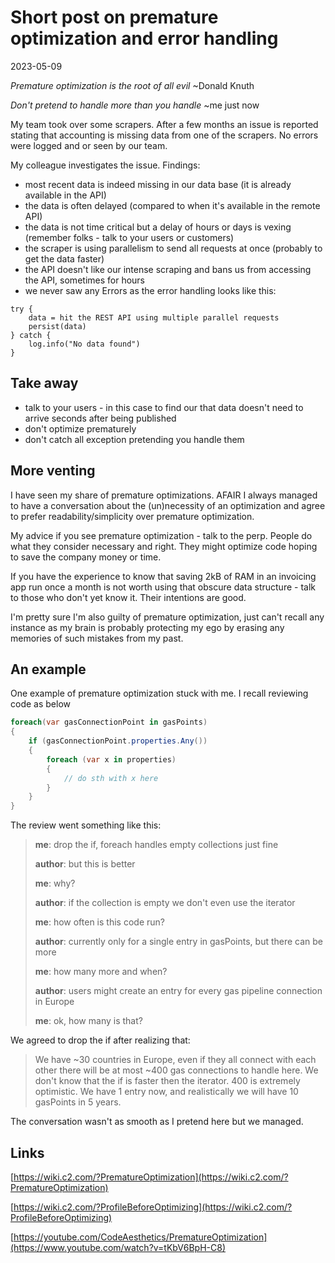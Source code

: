 # Short post on premature optimization and error handling

2023-05-09

*Premature optimization is the root of all evil*
~Donald Knuth

*Don't pretend to handle more than you handle* ~me just now

My team took over some scrapers. After a few months an issue is reported stating that accounting is missing data from one of the scrapers. No errors were logged and or seen by our team.

My colleague investigates the issue. Findings:

- most recent data is indeed missing in our data base (it is already available in the API)
- the data is often delayed (compared to when it's available in the remote API)
- the data is not time critical but a delay of hours or days is vexing (remember folks - talk to your users or customers)
- the scraper is using parallelism to send all requests at once (probably to get the data faster)
- the API doesn't like our intense scraping and bans us from accessing the API, sometimes for hours
- we never saw any Errors as the error handling looks like this:

```
try {
    data = hit the REST API using multiple parallel requests
    persist(data)
} catch {
    log.info("No data found")
}
```

## Take away

- talk to your users - in this case to find our that data doesn't need to arrive seconds after being published
- don't optimize prematurely
- don't catch all exception pretending you handle them

## More venting

I have seen my share of premature optimizations. AFAIR I always managed to have a conversation about the (un)necessity of an optimization and agree to prefer readability/simplicity over premature optimization.

My advice if you see premature optimization - talk to the perp. People do what they consider necessary and right. They might optimize code hoping to save the company money or time.

If you have the experience to know that saving 2kB of RAM in an invoicing app run once a month is not worth using that obscure data structure - talk to those who don't yet know it. Their intentions are good.

I'm pretty sure I'm also guilty of premature optimization, just can't recall any instance as my brain is probably protecting my ego by erasing any memories of such mistakes from my past.

## An example

One example of premature optimization stuck with me. I recall reviewing code as below


```C#
foreach(var gasConnectionPoint in gasPoints)
{
    if (gasConnectionPoint.properties.Any())
    {
        foreach (var x in properties)
        {
            // do sth with x here
        }
    }
}
```

The review went something like this:

> **me**: drop the if, foreach handles empty collections just fine
>
> **author**: but this is better
>
> **me**: why?
>
> **author**: if the collection is empty we don't even use the iterator
>
> **me**: how often is this code run?
>
> **author**: currently only for a single entry in gasPoints, but there can be more
>
> **me**: how many more and when?
>
> **author**: users might create an entry for every gas pipeline connection in Europe
>
> **me**: ok, how many is that?

We agreed to drop the if after realizing that:

> We have ~30 countries in Europe, even if they all connect with each other there will be at most ~400 gas connections to handle here. We don't know that the if is faster then the iterator. 400 is extremely optimistic. We have 1 entry now, and realistically we will have 10 gasPoints in 5 years.

The conversation wasn't as smooth as I pretend here but we managed.

## Links

[https://wiki.c2.com/?PrematureOptimization](https://wiki.c2.com/?PrematureOptimization)

[https://wiki.c2.com/?ProfileBeforeOptimizing](https://wiki.c2.com/?ProfileBeforeOptimizing)

[https://youtube.com/CodeAesthetics/PrematureOptimization](https://www.youtube.com/watch?v=tKbV6BpH-C8)
